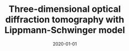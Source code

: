 ---
title: "Three-dimensional optical diffraction tomography with Lippmann-Schwinger model"
collection: publications
permalink: /publication/2020-01-01-Three-dimensional-optical-diffraction-tomography-with-Lippmann-Schwinger-model
category: 'journal'
isFirst: 'False'
date: 2020-01-01
venue: 'IEEE Transactions on Computational Imaging'
citation: ' Thanh-an Pham,  Emmanuel Soubies,  Ahmed Ayoub,  Joowon Lim,  Demetri Psaltis,  Michael Unser, &quot;Three-dimensional optical diffraction tomography with Lippmann-Schwinger model.&quot; IEEE Transactions on Computational Imaging, 2020.'
---